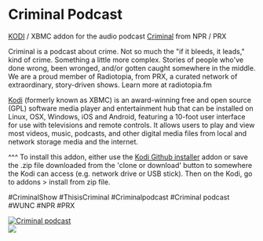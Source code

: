 Criminal Podcast
=============================

<a href="www.kodi.tv">KODI</a> / XBMC addon for the audio podcast <a href="www.thisiscriminal.com">Criminal</a> from NPR / PRX

Criminal is a podcast about crime. Not so much the "if it bleeds, it leads," kind of crime. Something a little more complex. Stories of people who've done wrong, been wronged, and/or gotten caught somewhere in the middle. We are a proud member of Radiotopia, from PRX, a curated network of extraordinary, story-driven shows. Learn more at radiotopia.fm<br>

<a href="www.kodi.tv">Kodi</a> (formerly known as XBMC) is an award-winning free and open source (GPL) software media player and entertainment hub that can be installed on Linux, OSX, Windows, iOS and Android, featuring a 10-foot user interface for use with televisions and remote controls. It allows users to play and view most videos, music, podcasts, and other digital media files from local and network storage media and the internet.<br>

^^^ To install this addon, either use the <a href="https://www.tvaddons.co/github-browser-kodi/">Kodi Github installer</a> addon or save the .zip file downloaded from the 'clone or download' button to somewhere the Kodi can access (e.g. network drive or USB stick). Then on the Kodi, go to addons > install from zip file.<br>

#CriminalShow
#ThisisCriminal
#Criminalpodcast
#Criminal podcast
#WUNC
#NPR
#PRX

<a href="https://www.thisiscriminal.com"><img src="https://thisiscriminal.com/wp-content/themes/criminal-theme/assets/images/Criminal_SocialShare_1.png" alt="Criminal podcast"><br><a href="http://www.kodi.tv"><img src="https://kodi.tv/sites/default/files/page/field_image/about--devices.jpg">
